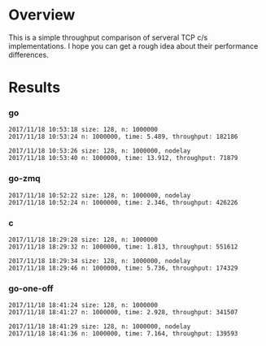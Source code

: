 # Overview
This is a simple throughput comparison of serveral TCP c/s implementations. I hope you can get a rough idea about their performance differences.

# Results
### go
```
2017/11/18 10:53:18 size: 128, n: 1000000
2017/11/18 10:53:24 n: 1000000, time: 5.489, throughput: 182186

2017/11/18 10:53:26 size: 128, n: 1000000, nodelay
2017/11/18 10:53:40 n: 1000000, time: 13.912, throughput: 71879

```

### go-zmq
```
2017/11/18 10:52:22 size: 128, n: 1000000, nodelay
2017/11/18 10:52:24 n: 1000000, time: 2.346, throughput: 426226
```

### c
```
2017/11/18 18:29:28 size: 128, n: 1000000
2017/11/18 18:29:32 n: 1000000, time: 1.813, throughput: 551612

2017/11/18 18:29:34 size: 128, n: 1000000, nodelay
2017/11/18 18:29:46 n: 1000000, time: 5.736, throughput: 174329
```

### go-one-off
```
2017/11/18 18:41:24 size: 128, n: 1000000
2017/11/18 18:41:27 n: 1000000, time: 2.928, throughput: 341507

2017/11/18 18:41:29 size: 128, n: 1000000, nodelay
2017/11/18 18:41:36 n: 1000000, time: 7.164, throughput: 139593
```
